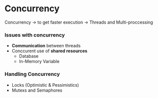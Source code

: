 # Concurrency

Concurrency → to get faster execution → Threads and Multi-proccessing

### Issues with concurrency

- **Communication** between threads
- Conccurent use of **shared resources**
  - Database
  - In-Memory Variable

### Handling Concurrency

- Locks (Optimistic & Pessimistics)
- Mutexs and Semaphores
